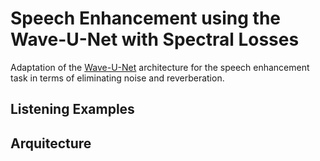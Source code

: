 # Speech Enhancement using the Wave-U-Net with Spectral Losses
Adaptation of the [Wave-U-Net](https://github.com/f90/Wave-U-Net) architecture for the speech enhancement task in terms of eliminating noise and reverberation.

## Listening Examples

## Arquitecture


